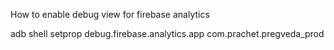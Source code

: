 How to enable debug view for firebase analytics

adb shell setprop debug.firebase.analytics.app com.prachet.pregveda_prod
